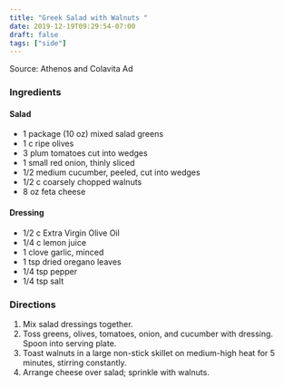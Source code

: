 ```yaml
---
title: "Greek Salad with Walnuts "
date: 2019-12-19T09:29:54-07:00
draft: false
tags: ["side"]
---
```


Source: Athenos and Colavita Ad

### Ingredients

#### Salad
- 1 package (10 oz) mixed salad greens
- 1 c ripe olives
- 3 plum tomatoes cut into wedges
- 1 small red onion, thinly sliced
- 1/2 medium cucumber, peeled, cut into wedges
- 1/2 c coarsely chopped walnuts
- 8 oz feta cheese

#### Dressing
- 1/2 c Extra Virgin Olive Oil
- 1/4 c lemon juice
- 1 clove garlic, minced
- 1 tsp dried oregano leaves
- 1/4 tsp pepper
- 1/4 tsp salt

### Directions
1. Mix salad dressings together.
1. Toss greens, olives, tomatoes, onion, and cucumber with dressing. Spoon into serving plate.
1. Toast walnuts in a large non-stick skillet on medium-high heat for 5 minutes, stirring constantly.
1. Arrange cheese over salad; sprinkle with walnuts.